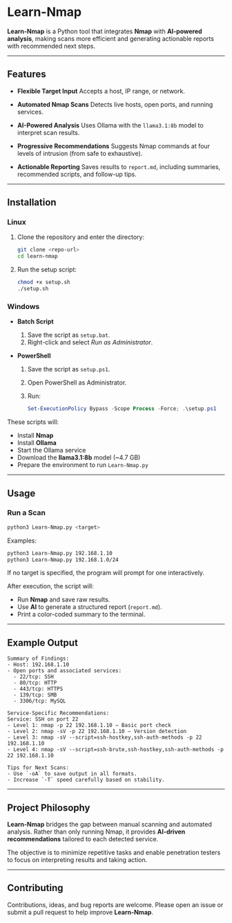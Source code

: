 # Learn-Nmap

**Learn-Nmap** is a Python tool that integrates **Nmap** with **AI-powered analysis**, making scans more efficient and generating actionable reports with recommended next steps.

---

## Features

* **Flexible Target Input**
  Accepts a host, IP range, or network.

* **Automated Nmap Scans**
  Detects live hosts, open ports, and running services.

* **AI-Powered Analysis**
  Uses Ollama with the `llama3.1:8b` model to interpret scan results.

* **Progressive Recommendations**
  Suggests Nmap commands at four levels of intrusion (from safe to exhaustive).

* **Actionable Reporting**
  Saves results to `report.md`, including summaries, recommended scripts, and follow-up tips.

---

## Installation

### Linux

1. Clone the repository and enter the directory:

   ```bash
   git clone <repo-url>
   cd learn-nmap
   ```
2. Run the setup script:

   ```bash
   chmod +x setup.sh
   ./setup.sh
   ```

### Windows

* **Batch Script**

  1. Save the script as `setup.bat`.
  2. Right-click and select *Run as Administrator*.

* **PowerShell**

  1. Save the script as `setup.ps1`.
  2. Open PowerShell as Administrator.
  3. Run:

     ```powershell
     Set-ExecutionPolicy Bypass -Scope Process -Force; .\setup.ps1
     ```

These scripts will:

* Install **Nmap**
* Install **Ollama**
* Start the Ollama service
* Download the **llama3.1:8b** model (\~4.7 GB)
* Prepare the environment to run `Learn-Nmap.py`

---

## Usage

### Run a Scan

```bash
python3 Learn-Nmap.py <target>
```

Examples:

```bash
python3 Learn-Nmap.py 192.168.1.10
python3 Learn-Nmap.py 192.168.1.0/24
```

If no target is specified, the program will prompt for one interactively.

After execution, the script will:

* Run **Nmap** and save raw results.
* Use **AI** to generate a structured report (`report.md`).
* Print a color-coded summary to the terminal.

---

## Example Output

```
Summary of Findings:
- Host: 192.168.1.10
- Open ports and associated services:
  - 22/tcp: SSH
  - 80/tcp: HTTP
  - 443/tcp: HTTPS
  - 139/tcp: SMB
  - 3306/tcp: MySQL

Service-Specific Recommendations:
Service: SSH on port 22
- Level 1: nmap -p 22 192.168.1.10 — Basic port check
- Level 2: nmap -sV -p 22 192.168.1.10 — Version detection
- Level 3: nmap -sV --script=ssh-hostkey,ssh-auth-methods -p 22 192.168.1.10
- Level 4: nmap -sV --script=ssh-brute,ssh-hostkey,ssh-auth-methods -p 22 192.168.1.10

Tips for Next Scans:
- Use `-oA` to save output in all formats.
- Increase `-T` speed carefully based on stability.
```

---

## Project Philosophy

**Learn-Nmap** bridges the gap between manual scanning and automated analysis.
Rather than only running Nmap, it provides **AI-driven recommendations** tailored to each detected service.

The objective is to minimize repetitive tasks and enable penetration testers to focus on interpreting results and taking action.

---

## Contributing

Contributions, ideas, and bug reports are welcome.
Please open an issue or submit a pull request to help improve **Learn-Nmap**.
